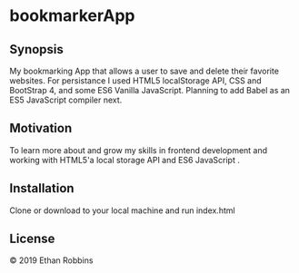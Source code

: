 # bookmarkerApp

## Synopsis

My bookmarking App that allows a user to save and delete their favorite websites. For persistance I used HTML5 localStorage API, CSS and BootStrap 4, and some ES6 Vanilla JavaScript. Planning to add Babel as an ES5 JavaScript compiler next.

## Motivation

To learn more about and grow my skills in frontend development and working with HTML5'a local storage API and ES6 JavaScript . 

## Installation

Clone or download to your local machine and run index.html


## License

&copy; 2019 Ethan Robbins
